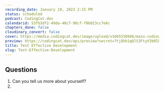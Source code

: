 ```yaml
---
recording_date: January 19, 2023 2:15 PM
status: scheduled
podcast: CodingCat.dev
calendarid: 53fb3df2-49da-40c7-98cf-f0b023cc7e6c
chapters_done: false
cloudinary_convert: false
cover: https://media.codingcat.dev/image/upload/v1665530946/main-codingcatdev-photo/Test-Effective-Development.jpg
preview: https://codingcat.dev/api/preview?secret=7tjQhb1qQlS3FtyV3b0I&selectionType=podcast&selectionSlug=Test-Effective-Development&_id=9ed80d11ccb84cebb7e0ec87d7f36971
title: Test Effective Development
slug: Test-Effective-Development
---
```

## Questions

1. Can you tell us more about yourself?
2.